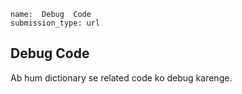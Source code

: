 ```ngMeta
name:  Debug  Code
submission_type: url
```
## Debug  Code
Ab hum dictionary se related code ko debug karenge.